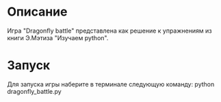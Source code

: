 # Описание
Игра "Dragonfly battle" представлена как решение к упражнениям из книги Э.Мэтиза "Изучаем python".

# Запуск
Для запуска игры наберите в терминале следующую команду: python dragonfly_battle.py